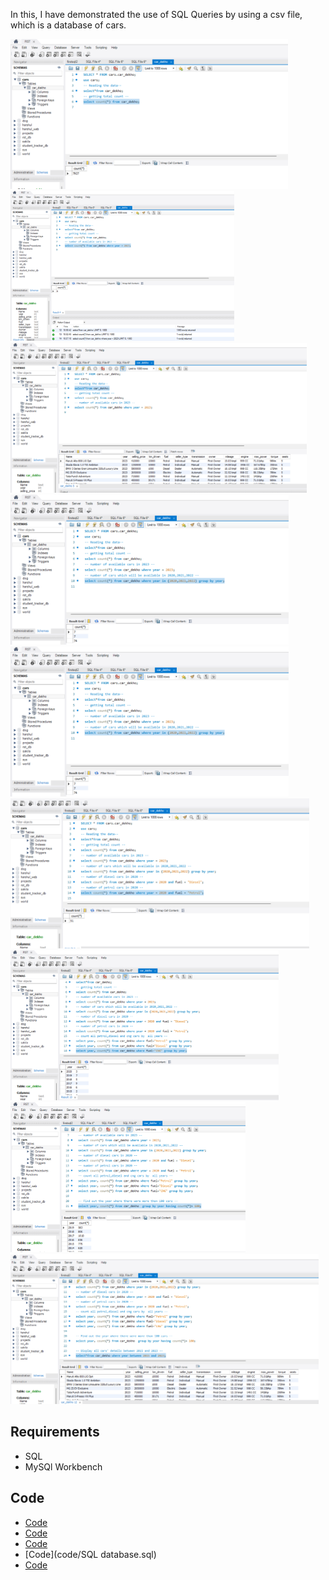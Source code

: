 
In this, I have demonstrated the use of SQL Queries by using a  csv file, which is a database of cars.


<img src="data/1.png" height="240" >
<img src="data/2.png" height="240" >
<img src="data/3.png" height="240" >
<img src="data/4.png" height="240" >
<img src="data/4.png" height="240" >
<img src="data/6.png" height="240" >
<img src="data/7.png" height="240" >
<img src="data/8.png" height="240" >
<img src="data/9.png" height="240" >




## Requirements
* SQL
* MySQl Workbench


## Code 

* [Code](code/DbConnection.java)
* [Code](code/Delete.java)
* [Code](code/Insert.java)
* [Code](code/SQL database.sql)
* [Code](code/TestConn.java)
